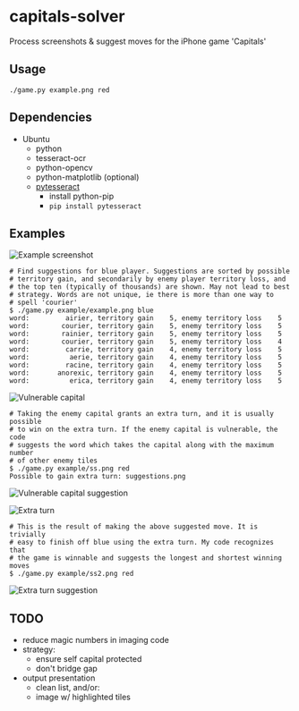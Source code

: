 # capitals-solver
Process screenshots &amp; suggest moves for the iPhone game 'Capitals'

## Usage

    ./game.py example.png red

## Dependencies

- Ubuntu
  - python
  - tesseract-ocr
  - python-opencv
  - python-matplotlib (optional)
  - [pytesseract](https://pypi.python.org/pypi/pytesseract/0.1)
    - install python-pip
    - `pip install pytesseract`

## Examples

![Example screenshot](example/img/example_small.png)

    # Find suggestions for blue player. Suggestions are sorted by possible
    # territory gain, and secondarily by enemy player territory loss, and
    # the top ten (typically of thousands) are shown. May not lead to best
    # strategy. Words are not unique, ie there is more than one way to
    # spell 'courier'
    $ ./game.py example/example.png blue
    word:         airier, territory gain    5, enemy territory loss    5
    word:        courier, territory gain    5, enemy territory loss    5
    word:        rainier, territory gain    5, enemy territory loss    5
    word:        courier, territory gain    5, enemy territory loss    4
    word:         carrie, territory gain    4, enemy territory loss    5
    word:          aerie, territory gain    4, enemy territory loss    5
    word:         racine, territory gain    4, enemy territory loss    5
    word:       anorexic, territory gain    4, enemy territory loss    5
    word:          erica, territory gain    4, enemy territory loss    5

![Vulnerable capital](example/img/ss_small.png)

    # Taking the enemy capital grants an extra turn, and it is usually possible
    # to win on the extra turn. If the enemy capital is vulnerable, the code
    # suggests the word which takes the capital along with the maximum number
    # of other enemy tiles
    $ ./game.py example/ss.png red
    Possible to gain extra turn: suggestions.png

![Vulnerable capital suggestion](example/suggestion1.png)

![Extra turn](example/img/ss2_small.png)

    # This is the result of making the above suggested move. It is trivially
    # easy to finish off blue using the extra turn. My code recognizes that
    # the game is winnable and suggests the longest and shortest winning moves
    $ ./game.py example/ss2.png red
    

![Extra turn suggestion](example/suggestion2.png)

## TODO

- reduce magic numbers in imaging code
- strategy:
  - ensure self capital protected
  - don't bridge gap
- output presentation
  - clean list, and/or:
  - image w/ highlighted tiles
